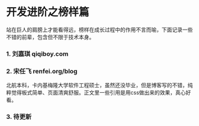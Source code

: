 # 开发进阶之榜样篇

站在巨人的肩膀上才能看得远，榜样在成长过程中的作用不言而喻，下面记录一些不错的前辈，包含但不限于技术本身。

### 1. 刘嘉琪 qiqiboy.com

### 2. 宋任飞 renfei.org/blog

北航本科，卡内基梅隆大学软件工程硕士，虽然还没毕业，但是博客写的不错，纯粹觉得板式简单、页面清爽舒服。正文里一些引用是用css做出来的效果，真心好看。

### 3. 待更新